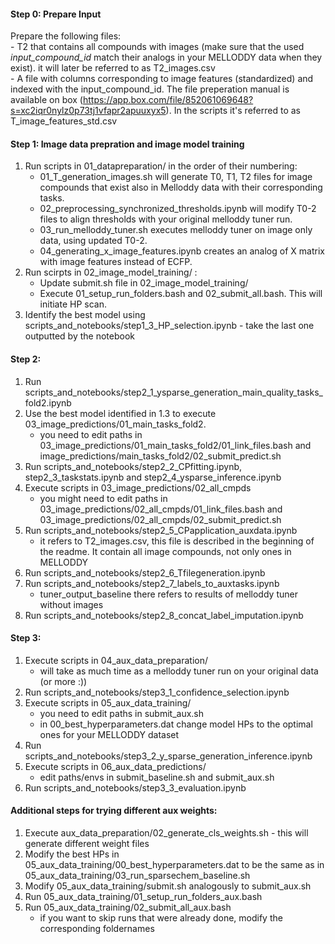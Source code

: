 #### Step 0: Prepare Input

Prepare the following files: \
    - T2 that contains all compounds with images (make sure that the used *input_compound_id* match their analogs in your MELLODDY data when they exist). it will later be referred to as T2_images.csv \
    - A file with columns corresponding to image features (standardized) and indexed with the input_compound_id. The file preperation manual is available on box (https://app.box.com/file/852061069648?s=xc2iqr0nylz0p73tj1vfapr2apuuxyx5). In the scripts it's referred to as T_image_features_std.csv

#### Step 1: Image data prepration and image model training

1. Run scripts in 01_datapreparation/ in the order of their numbering:
    - 01_T_generation_images.sh will generate T0, T1, T2 files for image compounds that exist also in Melloddy data with their corresponding tasks.
    - 02_preprocessing_synchronized_thresholds.ipynb will modify T0-2 files to align thresholds with your original melloddy tuner run.
    - 03_run_melloddy_tuner.sh executes melloddy tuner on image only data, using updated T0-2.
    - 04_generating_x_image_features.ipynb creates an analog of X matrix with image features instead of ECFP.  
2. Run scirpts in  02_image_model_training/ :
    - Update submit.sh file in 02_image_model_training/
    - Execute 01_setup_run_folders.bash and 02_submit_all.bash. This will initiate HP scan.
3. Identify the best model using scripts_and_notebooks/step1_3_HP_selection.ipynb - take the last one outputted by the notebook

#### Step 2:

1. Run scripts_and_notebooks/step2_1_ysparse_generation_main_quality_tasks_fold2.ipynb
2. Use the best model identified in 1.3 to execute 03_image_predictions/01_main_tasks_fold2.
    - you need to edit paths in 03_image_predictions/01_main_tasks_fold2/01_link_files.bash and image_predictions/main_tasks_fold2/02_submit_predict.sh
3. Run scripts_and_notebooks/step2_2_CPfitting.ipynb, step2_3_taskstats.ipynb and step2_4_ysparse_inference.ipynb
4. Execute scripts in 03_image_predictions/02_all_cmpds
    - you might need to edit paths in 03_image_predictions/02_all_cmpds/01_link_files.bash and 03_image_predictions/02_all_cmpds/02_submit_predict.sh
5. Run scripts_and_notebooks/step2_5_CPapplication_auxdata.ipynb
    - it refers to T2_images.csv, this file is described in the beginning of the readme. It contain all image compounds, not only ones in MELLODDY
6. Run scripts_and_notebooks/step2_6_Tfilegeneration.ipynb
7. Run scripts_and_notebooks/step2_7_labels_to_auxtasks.ipynb
    - tuner_output_baseline there refers to results of melloddy tuner without images
8. Run scripts_and_notebooks/step2_8_concat_label_imputation.ipynb

#### Step 3:

1. Execute scripts in 04_aux_data_preparation/
    - will take as much time as a melloddy tuner run on your original data (or more :))
2. Run scripts_and_notebooks/step3_1_confidence_selection.ipynb
3. Execute scripts in 05_aux_data_training/
    - you need to edit paths in submit_aux.sh
    - in 00_best_hyperparameters.dat change model HPs to the optimal ones for your MELLODDY dataset
4. Run scripts_and_notebooks/step3_2_y_sparse_generation_inference.ipynb
5. Execute scripts in 06_aux_data_predictions/
    - edit paths/envs in submit_baseline.sh and submit_aux.sh
6. Run scripts_and_notebooks/step3_3_evaluation.ipynb

#### Additional steps for trying different aux weights:

1. Execute aux_data_preparation/02_generate_cls_weights.sh - this will generate different weight files
2. Modify the best HPs in 05_aux_data_training/00_best_hyperparameters.dat to be the same as in 05_aux_data_training/03_run_sparsechem_baseline.sh
3. Modify 05_aux_data_training/submit.sh analogously to submit_aux.sh
4. Run 05_aux_data_training/01_setup_run_folders_aux.bash
5. Run 05_aux_data_training/02_submit_all_aux.bash
    - if you want to skip runs that were already done, modify the corresponding foldernames
